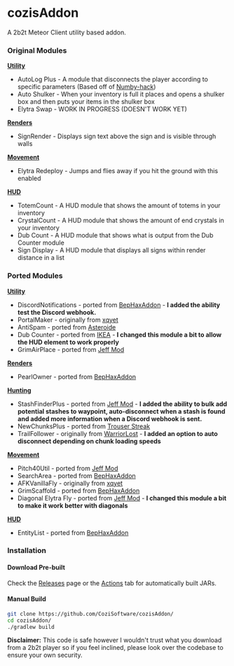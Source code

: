 # cozisAddon
A 2b2t Meteor Client utility based addon.

### Original Modules
**<ins>Utility</ins>**
+ AutoLog Plus - A module that disconnects the player according to specific parameters (Based off of [Numby-hack](https://github.com/cqb13/Numby-hack))
+ Auto Shulker - When your inventory is full it places and opens a shulker box and then puts your items in the shulker box
+ Elytra Swap - WORK IN PROGRESS (DOESN'T WORK YET)

**<ins>Renders</ins>**
+ SignRender - Displays sign text above the sign and is visible through walls

**<ins>Movement</ins>**
+ Elytra Redeploy - Jumps and flies away if you hit the ground with this enabled

**<ins>HUD</ins>**
+ TotemCount - A HUD module that shows the amount of totems in your inventory
+ CrystalCount - A HUD module that shows the amount of end crystals in your inventory
+ Dub Count - A HUD module that shows what is output from the Dub Counter module 
+ Sign Display - A HUD module that displays all signs within render distance in a list

### Ported Modules
**<ins>Utility</ins>**
+ DiscordNotifications - ported from [BepHaxAddon](https://github.com/dekrom/BepHaxAddon) - **I added the ability test the Discord webhook.**
+ PortalMaker - originally from [xqyet](https://github.com/xqyet)
+ AntiSpam - ported from [Asteroide](https://github.com/asteroide-development/Asteroide)
+ Dub Counter - ported from [IKEA](https://github.com/Nooniboi/Public-Ikea) - **I changed this module a bit to allow the HUD element to work properly**
+ GrimAirPlace - ported from [Jeff Mod](https://github.com/miles352/meteor-stashhunting-addon)

**<ins>Renders</ins>**
+ PearlOwner - ported from [BepHaxAddon](https://github.com/dekrom/BepHaxAddon)

**<ins>Hunting</ins>**
+ StashFinderPlus - ported from [Jeff Mod](https://github.com/miles352/meteor-stashhunting-addon) - **I added the ability to bulk add potential stashes to waypoint, auto-disconnect when a stash is found and added more information when a Discord webhook is sent.**
+ NewChunksPlus - ported from [Trouser Streak](https://github.com/etianl/Trouser-Streak)
+ TrailFollower - originally from [WarriorLost](https://github.com/WarriorLost) - **I added an option to auto disconnect depending on chunk loading speeds**

**<ins>Movement</ins>**
+ Pitch40Util - ported from [Jeff Mod](https://github.com/miles352/meteor-stashhunting-addon)
+ SearchArea - ported from [BepHaxAddon](https://github.com/dekrom/BepHaxAddon)
+ AFKVanillaFly - originally from [xqyet](https://github.com/xqyet)
+ GrimScaffold - ported from [BepHaxAddon](https://github.com/dekrom/BepHaxAddon)
+ Diagonal Elytra Fly - ported from [Jeff Mod](https://github.com/miles352/meteor-stashhunting-addon) - **I changed this module a bit to make it work better with diagonals**

**<ins>HUD</ins>**
+ EntityList - ported from [BepHaxAddon](https://github.com/dekrom/BepHaxAddon)

### Installation

#### Download Pre-built
Check the [Releases](https://github.com/CoziSoftware/cozisAddon/releases) page or the [Actions](https://github.com/CoziSoftware/cozisAddon/actions) tab for automatically built JARs.

#### Manual Build
```bash
git clone https://github.com/CoziSoftware/cozisAddon/
cd cozisAddon/
./gradlew build
```

**Disclaimer:** This code is safe however I wouldn't trust what you download from a 2b2t player so if you feel inclined, please look over the codebase to ensure your own security.
